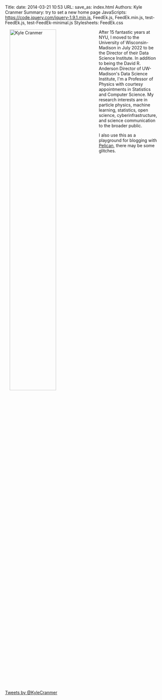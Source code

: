 Title: 
date: 2014-03-21 10:53
URL:
save_as: index.html
Authors: Kyle Cranmer
Summary: try to set a new home page
JavaScripts:  https://code.jquery.com/jquery-1.9.1.min.js, FeedEk.js, FeedEk.min.js, test-FeedEk.js, test-FeedEk-minimal.js
Stylesheets: FeedEk.css


<!--
|  | |
| --|:--|
| {% img /images/kyle-andys-party-miras-photo.jpg 300 200 Me %} | My name is Kyle Cranmer, I'm a professor at NYU interested in particle physics, open science, data science, and science communication to the broader public.   |
-->
<!--
<table style="text-align:top;">
	<tr>
		<td >
			
		</td>
		<td align="top">
			My name is Kyle Cranmer, I'm a professor at NYU interested in particle physics, open science, data science, and science communication to the broader public. 
		</td>
	</tr>
</table>
-->

<!--{% img /images/kyle-andys-party-miras-photo.jpg 300 200 Me %}-->


 <div > <img src="/images/Kyle-Cranmer-headshot-cropped-square-web.jpeg" width="55%" Alt="Kyle Cranmer" style="float:left; padding-left:15px; padding-right:15px; padding-top:0; padding-bottom:15px" /> 	After 15 fantastic years at NYU, I moved to the University of Wisconsin-Madison in July 2022 to be the Director of their Data Science Institute. In addition to being the David R. Anderson Director of UW-Madison's Data Science Institute, I'm a Professor of Physics with courtesy appointments in Statistics and Computer Science. My research interests are in particle physics, machine learning, statistics, open science, cyberinfrastructure, and science communication to the broader public. 

I also use this as a playground for blogging with [Pelican](http://getpelican.com/), there may be some glitches. </div><br />

<br clear="all" />

<!-- using bootstrap3 grid layout here -->
<div class="row">
	<div class="col-md-12">
		<a class="twitter-timeline" href="https://twitter.com/KyleCranmer" data-widget-id="353505377641447424">Tweets by @KyleCranmer</a>
		<script>!function(d,s,id){var js,fjs=d.getElementsByTagName(s)[0],p=/^http:/.test(d.location)?'http':'https';if(!d.getElementById(id)){js=d.createElement(s);js.id=id;js.src=p+"://platform.twitter.com/widgets.js";fjs.parentNode.insertBefore(js,fjs);}}(document,"script","twitter-wjs");</script> 
	</div>
	<!--
  	<div class="col-md-6">
		<h3>Recent Publications</h3>
		<div id="divRss-minimal"></div>
		<div id="divRss"></div>
  	</div>
	-->
</div>